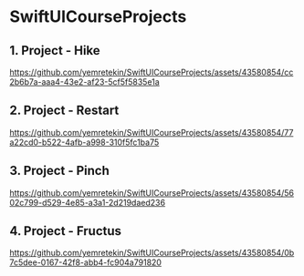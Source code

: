 # SwiftUICourseProjects

## 1. Project - Hike
https://github.com/yemretekin/SwiftUICourseProjects/assets/43580854/cc2b6b7a-aaa4-43e2-af23-5cf5f5835e1a


## 2. Project - Restart
https://github.com/yemretekin/SwiftUICourseProjects/assets/43580854/77a22cd0-b522-4afb-a998-310f5fc1ba75


## 3. Project - Pinch
https://github.com/yemretekin/SwiftUICourseProjects/assets/43580854/5602c799-d529-4e85-a3a1-2d219daed236

## 4. Project - Fructus
https://github.com/yemretekin/SwiftUICourseProjects/assets/43580854/0b7c5dee-0167-42f8-abb4-fc904a791820



